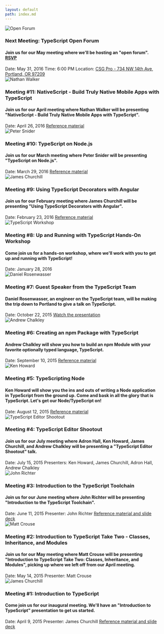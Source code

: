 ```yaml
---
layout: default
path: index.md
---
```

<div class="meeting-card next">
	<div class="row">
		<div class="column small-12">
			<img src="/images/meetings/2016-01-28-workshop.png" alt="Open Forum" class="presenter-photo" />
			<h3>Next Meeting: TypeScript Open Forum</h3>
			<h4 class="subheader">Join us for our May meeting where we'll be hosting an "open forum". <a href="http://www.meetup.com/Portland-TypeScript-Meetup/events/229246945/" class="button radius tiny alert">RSVP</a></h4>
		</div>
	</div>
	<div class="post-meta row">
		<div class="small-12 column">
			<span>Date: May 31, 2016</span>
			<span>Time: 6:00 PM</span>
			<span>Location: <a href="https://www.google.com/maps/dir/''/csgpro/data=!4m5!4m4!1m0!1m2!1m1!1s0x549509fecc4eb6af:0x6f807e830f8c5a12?sa=X&ei=-_SEVfHUNYPhoASAoJCIAg&ved=0CIMBEPUXMBE">CSG Pro - 734 NW 14th Ave, Portland, OR 97209</a></span>
		</div>
	</div>
</div>

<div class="meeting-card">
	<div class="row">
		<div class="column small-12">
			<img src="/images/meetings/2016-04-26-nathan-walker.png" alt="Nathan Walker" class="presenter-photo" />
			<h3>Meeting #11: NativeScript - Build Truly Native Mobile Apps with TypeScript</h3>
			<h4 class="subheader">Join us for our April meeting where Nathan Walker will be presenting "NativeScript - Build Truly Native Mobile Apps with TypeScript".</h4>
		</div>
	</div>
	<div class="post-meta row">
		<div class="small-12 column">
			<span>Date: April 26, 2016</span>
			<span><a href="http://www.infowrap.com/2140/notes?token=82255272-6226-4a57-9714-e0f61665afeb">Reference material</a></span>
		</div>
	</div>
</div>

<div class="meeting-card">
	<div class="row">
		<div class="column small-12">
			<img src="/images/meetings/2016-03-29-peter-snider.jpg" alt="Peter Snider" class="presenter-photo" />
			<h3>Meeting #10: TypeScript on Node.js</h3>
			<h4 class="subheader">Join us for our March meeting where Peter Snider will be presenting "TypeScript on Node.js". </h4>
		</div>
	</div>
	<div class="post-meta row">
		<div class="small-12 column">
			<span>Date: March 29, 2016</span>
			<span><a href="http://bit.ly/TSNODE">Reference material</a></span>
		</div>
	</div>
</div>

<div class="meeting-card">
	<div class="row">
		<div class="column small-12">
			<img src="/images/meetings/2016-02-23-james-churchill.png" alt="James Churchill" class="presenter-photo" />
			<h3>Meeting #9: Using TypeScript Decorators with Angular</h3>
			<h4 class="subheader">Join us for our February meeting where James Churchill will be presenting "Using TypeScript Decorators with Angular".</h4>
		</div>
	</div>
	<div class="post-meta row">
		<div class="small-12 column">
			<span>Date: February 23, 2016</span>
            <span><a href="https://github.com/smashdevcode/using-typescript-decorators-with-angular">Reference material</a></span>
		</div>
	</div>
</div>

<div class="meeting-card">
	<div class="row">
		<div class="column small-12">
			<img src="/images/meetings/2016-01-28-workshop.png" alt="TypeScript Workshop" class="presenter-photo" />
			<h3>Meeting #8: Up and Running with TypeScript Hands-On Workshop</h3>
			<h4 class="subheader">Come join us for a hands-on workshop, where we'll work with you to get up and running with TypeScript!</h4>
		</div>
	</div>
	<div class="post-meta row">
		<div class="small-12 column">
			<span>Date: January 28, 2016</span>
		</div>
	</div>
</div>

<div class="meeting-card">
	<div class="row">
		<div class="column small-12">
			<img src="/images/meetings/2015-10-22-daniel-rosenwasser.jpg" alt="Daniel Rosenwasser" class="presenter-photo" />
			<h3>Meeting #7: Guest Speaker from the TypeScript Team</h3>
			<h4 class="subheader">Daniel Rosenwasser, an engineer on the TypeScript team, will be making the trip down to Portland to give a talk on TypeScript.</h4>
		</div>
	</div>
	<div class="post-meta row">
		<div class="small-12 column">
			<span>Date: October 22, 2015</span>
			<span><a href="/blog/2015/11/typescript-today-and-tomorrow-video/">Watch the presentation</a></span>
		</div>
	</div>
</div>

<div class="meeting-card">
	<div class="row">
		<div class="column small-12">
			<img src="/images/meetings/2015-09-10-andrew-chalkley.jpg" alt="Andrew Chalkley" class="presenter-photo" />
			<h3>Meeting #6: Creating an npm Package with TypeScript</h3>
			<h4 class="subheader">Andrew Chalkley will show you how to build an npm Module with your favorite optionally typed language, TypeScript.</h4>
		</div>
	</div>
	<div class="post-meta row">
		<div class="small-12 column">
			<span>Date: September 10, 2015</span>
			<span><a href="https://github.com/portland-typescript-meetup/meeting-20150910-typescriptpdx_blog.js">Reference material</a></span>
		</div>
	</div>
</div>

<div class="meeting-card">
	<div class="row">
		<div class="column small-12">
			<img src="/images/meetings/2015-08-12-ken-howard.jpg" alt="Ken Howard" class="presenter-photo" />
			<h3>Meeting #5: TypeScripting Node</h3>
			<h4 class="subheader">Ken Howard will show you the ins and outs of writing a Node application in TypeScript from the ground up. Come and bask in all the glory that is TypeScript. Let's get our Node/TypeScript on!</h4>
		</div>
	</div>
	<div class="post-meta row">
		<div class="small-12 column">
			<span>Date: August 12, 2015</span>
			<span><a href="https://github.com/portland-typescript-meetup/meeting-20150812-node-typescript-demo">Reference material</a></span>
		</div>
	</div>
</div>

<div class="meeting-card">
	<div class="row">
		<div class="column small-12">
			<img src="/images/meetings/2015-07-15-editor-shootout.png" alt="TypeScript Editor Shootout" class="presenter-photo" />
			<h3>Meeting #4: TypeScript Editor Shootout</h3>
			<h4 class="subheader">Join us for our July meeting where Adron Hall, Ken Howard, James Churchill, and Andrew Chalkley will be presenting a "TypeScript Editor Shootout" talk.</h4>
		</div>
	</div>
	<div class="post-meta row">
		<div class="small-12 column">
			<span>Date: July 15, 2015</span>
			<span>Presenters: Ken Howard, James Churchill, Adron Hall, Andrew Chalkley</span>
		</div>
	</div>
</div>

<div class="meeting-card">
	<div class="row">
		<div class="column small-12">
			<img src="/images/meetings/2015-06-11-john-richter.png" alt="John Richter" class="presenter-photo" />
			<h3>Meeting #3: Introduction to the TypeScript Toolchain</h3>
			<h4 class="subheader">Join us for our June meeting where John Richter will be presenting "Introduction to the TypeScript Toolchain".</h4>
		</div>
	</div>
	<div class="post-meta row">
		<div class="small-12 column">
			<span>Date: June 11, 2015</span>
			<span>Presenter: John Richter</span>
			<span><a href="https://github.com/portland-typescript-meetup/meeting-20150611-intro-to-typescript-toolchain">Reference material and slide deck</a></span>
		</div>
	</div>
</div>

<div class="meeting-card">
	<div class="row">
		<div class="column small-12">
			<img src="/images/meetings/2015-05-14-matt-crouse.png" alt="Matt Crouse" class="presenter-photo" />
			<h3>Meeting #2: Introduction to TypeScript Take Two - Classes, Inheritance, and Modules</h3>
			<h4 class="subheader">Join us for our May meeting where Matt Crouse will be presenting "Introduction to TypeScript Take Two: Classes, Inheritance, and Modules", picking up where we left off from our April meeting.</h4>
		</div>
	</div>
	<div class="post-meta row">
		<div class="small-12 column">
			<span>Date: May 14, 2015</span>
			<span>Presenter: Matt Crouse</span>
		</div>
	</div>
</div>

<div class="meeting-card">
	<div class="row">
		<div class="column small-12">
			<img src="/images/meetings/2015-04-09-james-churchill.png" alt="James Churchill" class="presenter-photo" />
			<h3>Meeting #1: Introduction to TypeScript</h3>
			<h4 class="subheader">Come join us for our inaugural meeting. We'll have an "Introduction to TypeScript" presentation to get us started.</h4>
		</div>
	</div>
	<div class="post-meta row">
		<div class="small-12 column">
			<span>Date: April 9, 2015</span>
			<span>Presenter: James Churchill</span>
			<span><a href="https://github.com/portland-typescript-meetup/meeting-20150409-intro-to-typescript">Reference material and slide deck</a></span>
		</div>
	</div>
</div>
